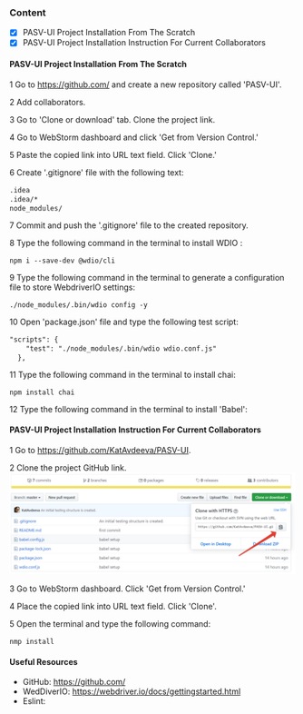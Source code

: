 ### Content 
* [x] PASV-UI Project Installation From The Scratch
* [x] PASV-UI Project Installation Instruction For Current Collaborators

#### PASV-UI Project Installation From The Scratch 
1 Go to https://github.com/ and create a new repository called 'PASV-UI'.

2 Add collaborators. 

3 Go to 'Clone or download' tab. Clone the project link.

4 Go to WebStorm dashboard and click 'Get from Version Control.'

5 Paste the copied link into URL text field. Click 'Clone.'

6 Create '.gitignore' file with the following text: 
````
.idea
.idea/*
node_modules/
````
7 Commit and push the '.gitignore' file to the created repository. 

8 Type the following command in the terminal to install WDIO : 
```
npm i --save-dev @wdio/cli
``` 
9 Type the following command in the terminal to generate a configuration file to store WebdriverIO settings: 
```
./node_modules/.bin/wdio config -y
```
10 Open 'package.json' file and type the following test script: 
````
"scripts": {
    "test": "./node_modules/.bin/wdio wdio.conf.js"
  },
````
11 Type the following command in the terminal to install chai: 
````
npm install chai
````
12 Type the following command in the terminal to install 'Babel': 


#### PASV-UI Project Installation Instruction For Current Collaborators 

1 Go to https://github.com/KatAvdeeva/PASV-UI.

2 Clone the project GitHub link. 
![](images/GH_Clone.png)

3 Go to WebStorm dashboard. Click 'Get from Version Control.'

4 Place the copied link into URL text field. Click 'Clone'.

5 Open the terminal and type the following command: 
````
nmp install
````
 

#### Useful Resources
* GitHub: https://github.com/
* WedDiverIO: https://webdriver.io/docs/gettingstarted.html
* Eslint: 
